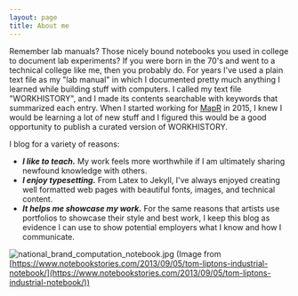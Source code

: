 ```yaml
---
layout: page
title: About me
---
```


Remember lab manuals? Those nicely bound notebooks you used in college to document lab experiments? If you were born in the 70's and went to a technical college like me, then you probably do. For years I've used a plain text file as my "lab manual" in which I documented pretty much anything I learned while building stuff with computers. I called my text file "WORKHISTORY", and I made its contents searchable with keywords that summarized each entry. When I started working for [MapR](http://www.mapr.com) in 2015, I knew I would be learning a lot of new stuff and I figured this would be a good opportunity to publish a curated version of WORKHISTORY. 

I blog for a variety of reasons:

- ***I like to teach.*** My work feels more worthwhile if I am ultimately sharing newfound knowledge with others. 
- ***I enjoy typesetting.*** From Latex to Jekyll, I've always enjoyed creating well formatted web pages with beautiful fonts, images, and technical content.
- ***It helps me showcase my work.*** For the same reasons that artists use portfolios to showcase their style and best work, I keep this blog as evidence I can use to show potential employers what I know and how I communicate.

![national_brand_computation_notebook.jpg](http://iandow.github.io/img/national_brand_computation_notebook.jpg)
(Image from [https://www.notebookstories.com/2013/09/05/tom-liptons-industrial-notebook/](https://www.notebookstories.com/2013/09/05/tom-liptons-industrial-notebook/))
